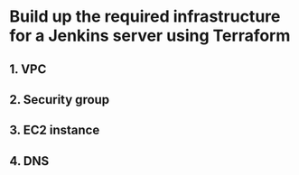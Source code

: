 # Build up the required infrastructure for a Jenkins server using Terraform

## 1. VPC

## 2. Security group

## 3. EC2 instance

## 4. DNS